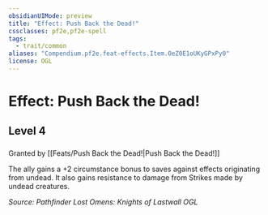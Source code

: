 ```yaml
---
obsidianUIMode: preview
title: "Effect: Push Back the Dead!"
cssclasses: pf2e,pf2e-spell
tags:
  - trait/common
aliases: "Compendium.pf2e.feat-effects.Item.OeZ0E1oUKyGPxPy0"
license: OGL
---
```

# Effect: Push Back the Dead!
## Level 4
### 






Granted by [[Feats/Push Back the Dead!|Push Back the Dead!]]

The ally gains a +2 circumstance bonus to saves against effects originating from undead. It also gains resistance to damage from Strikes made by undead creatures.

*Source: Pathfinder Lost Omens: Knights of Lastwall*
*OGL*